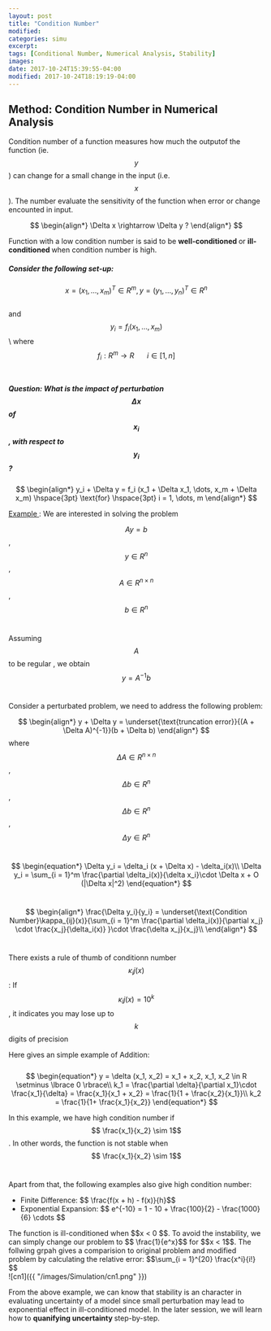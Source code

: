 ```yaml
---
layout: post
title: "Condition Number"
modified:
categories: simu
excerpt:
tags: [Conditional Number, Numerical Analysis, Stability]
images:
date: 2017-10-24T15:39:55-04:00
modified: 2017-10-24T18:19:19-04:00
---
```


## Method: Condition Number in Numerical Analysis

Condition number of a function measures how much the outputof the function (ie. $$y$$) can change for a small change in the input (i.e. $$x$$). The number evaluate the sensitivity of the function when error or change encounted in input. <br />

$$
	\begin{align*}
		\Delta x \rightarrow \Delta y ?
	\end{align*}
$$

Function with a low condition number is said to be <b> well-conditioned </b> or <b> ill-conditioned </b> when condition number is high.<br />

##### Consider the following set-up:

$$ x = (x_1, \dots, x_m)^T \in R^m, y = (y_1, \dots, y_n)^T \in R^n $$ <br /> 
and $$y_i = f_i(x_1, \dots, x_m) $$\  where $$ f_i: R^m \rightarrow R \hspace{20pt} i \in [1, n]$$ <br />

##### Question: What is the impact of perturbation $$\Delta x$$ of $$x_i$$, with respect to $$y_i$$?<br />

$$
	\begin{align*}
		y_i + \Delta y = f_i (x_1 + \Delta x_1, \dots, x_m + \Delta x_m) \hspace{3pt} \text{for} \hspace{3pt} i = 1, \dots, m
	\end{align*}
$$

<u>Example </u>: We are interested in solving the problem <br/>

$$Ay = b$$, $$y \in R^n$$, $$A \in R^{n \times n}$$, $$b \in R^n$$ <br />

Assuming $$A$$ to be regular , we obtain $$y = A^{-1} b$$ <br />

Consider a perturbated problem, we need to address the following problem:

$$
	\begin{align*}
		y + \Delta y = \underset{\text{truncation error}}{(A + \Delta A)^{-1}}(b + \Delta b)
	\end{align*}
$$ where $$\Delta A \in R^{n \times n}$$, $$\Delta b \in R^n $$, $$ \Delta b \in R^n$$, $$\Delta y \in R^n$$ <br />

$$ 
	\begin{equation*}
		\Delta y_i = \delta_i (x + \Delta x) - \delta_i(x)\\
		\Delta y_i = \sum_{i = 1}^m \frac{\partial \delta_i(x)}{\delta x_i}\cdot \Delta x + O (|\Delta x|^2)
	\end{equation*}
$$<br />

$$	\begin{align*} 
		\frac{\Delta y_i}{y_i} = \underset{\text{Condition Number}\kappa_{ij}(x)}{\sum_{i = 1}^m \frac{\partial \delta_i(x)}{\partial x_j} \cdot \frac{x_j}{\delta_i(x)} }\cdot \frac{\delta x_j}{x_j}\\
	\end{align*}
$$ <br />

There exists a rule of thumb of conditionn number $$\kappa_ij(x)$$ : If $$\kappa_ij(x) = 10^k$$, it indicates you may lose up to $$k$$ digits of precision

Here gives an simple example of Addition: <br /><br />
$$
	\begin{equation*}
		y = \delta (x_1, x_2) = x_1 + x_2, x_1, x_2 \in R \setminus \lbrace 0 \rbrace\\
		k_1 = \frac{\partial \delta}{\partial x_1}\cdot \frac{x_1}{\delta} = \frac{x_1}{x_1 + x_2} = \frac{1}{1 + \frac{x_2}{x_1}}\\
		k_2 = \frac{1}{1+ \frac{x_1}{x_2}}
	\end{equation*}		
$$

In this example, we have high condition number if $$ \frac{x_1}{x_2} \sim 1$$. In other words, the function is not stable when  $$ \frac{x_1}{x_2} \sim 1$$<br />

Apart from that, the following examples also give high condition number:

<ul>
  <li>Finite Difference: $$ \frac{f(x + h) - f(x)}{h}$$ </li>
  <li>Exponential Expansion: $$ e^{-10} = 1 - 10 + \frac{100}{2} - \frac{1000}{6} \cdots $$</li>
 </ul>
   The function is ill-conditioned when $$x < 0 $$. To avoid the instability, we can simply change our problem to $$ \frac{1}{e^x}$$ for $$x < 1$$. The follwing grpah gives a comparision to original problem and modified problem by calculating the relative error: $$\sum_{i = 1}^{20} \frac{x^i}{i!} $$ <br/>
![cn1]({{ "/images/Simulation/cn1.png" }})

From the above example, we can know that stability is an character in evaluating uncertainty of a model since small perturbation may lead to exponential effect in ill-conditioned model. In the later session, we will learn how to <b> quanifying uncertainty </b> step-by-step.